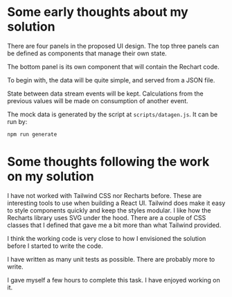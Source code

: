 # Some early thoughts about my solution

There are four panels in the proposed UI design. The top three panels can be defined as components that manage their 
own state. 

The bottom panel is its own component that will contain the Rechart code.

To begin with, the data will be quite simple, and served from a JSON file.

State between data stream events will be kept. Calculations from the previous values will be made on consumption of 
another event.

The mock data is generated by the script at `scripts/datagen.js`. It can be run by:

```shell
npm run generate
```

# Some thoughts following the work on my solution

I have not worked with Tailwind CSS nor Recharts before. These are interesting tools to use when building a React UI.
Tailwind does make it easy to style components quickly and keep the styles modular. I like how the Recharts library 
uses SVG under the hood. There are a couple of CSS classes that I defined that gave me a bit more than what Tailwind provided.

I think the working code is very close to how I envisioned the solution before I started to write the code.

I have written as many unit tests as possible. There are probably more to write.

I gave myself a few hours to complete this task. I have enjoyed working on it.
